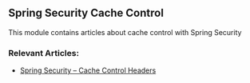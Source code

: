 ## Spring Security Cache Control

This module contains articles about cache control with Spring Security

### Relevant Articles: 
- [Spring Security – Cache Control Headers](http://www.baeldung.com/spring-security-cache-control-headers)
